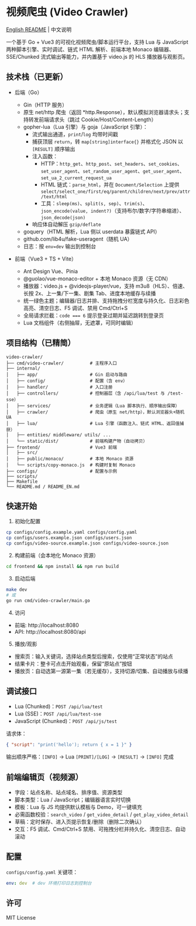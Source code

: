 # 视频爬虫 (Video Crawler)

[English README](README_EN.md) | 中文说明

一个基于 Go + Vue3 的可视化视频爬虫/脚本运行平台，支持 Lua 与 JavaScript 两种脚本引擎、实时调试、链式 HTML 解析、前端本地 Monaco 编辑器、SSE/Chunked 流式输出等能力，并内置基于 video.js 的 HLS 播放器与观影页。

## 技术栈（已更新）

- 后端（Go）
  - Gin（HTTP 服务）
  - 原生 net/http 爬虫（返回 *http.Response），默认模拟浏览器请求头；支持转发前端请求头（跳过 Cookie/Host/Content-Length）
  - gopher-lua（Lua 引擎）与 goja（JavaScript 引擎）：
    - 流式输出通道，`print`/`log` 均带时间戳
    - 捕获顶层 `return`，转 `map[string]interface{}` 并格式化 JSON 以 `[RESULT]` 顺序输出
    - 注入函数：
      - HTTP：`http_get`、`http_post`、`set_headers`、`set_cookies`、`set_user_agent`、`set_random_user_agent`、`get_user_agent`、`set_ua_2_current_request_ua`
      - HTML 链式：`parse_html`，并在 `Document/Selection` 上提供 `select/select_one/first/eq/parent/children/next/prev/attr/text/html`
      - 工具：`sleep(ms)`、`split(s, sep)`、`trim(s)`、`json_encode(value, indent?)`（支持布尔/数字/字符串缩进）、`json_decode(json)`
    - 响应体自动解压 `gzip/deflate`
  - goquery（HTML 解析，Lua 侧以 userdata 暴露链式 API）
  - github.com/lib4u/fake-useragent（随机 UA）
  - 日志：按 `env=dev` 输出到控制台

- 前端（Vue3 + TS + Vite）
  - Ant Design Vue、Pinia
  - @guolao/vue-monaco-editor + 本地 Monaco 资源（无 CDN）
  - 播放器：video.js + @videojs-player/vue，支持 m3u8（HLS）、倍速、长按 2x、上一集/下一集、剧集 Tab、进度本地缓存与续播
  - 统一绿色主题；编辑器/日志并排、支持拖拽分栏宽度与持久化、日志彩色高亮、清空日志、F5 调试、禁用 Cmd/Ctrl+S
  - 全局请求拦截：`code === 6` 提示登录过期并延迟跳转到登录页
  - Lua 文档组件（右侧抽屉，无遮罩，可同时编辑）

## 项目结构（已精简）

```
video-crawler/
├── cmd/video-crawler/          # 主程序入口
├── internal/
│   ├── app/                    # Gin 启动与路由
│   ├── config/                 # 配置（含 env）
│   ├── handler/                # 入口注册
│   ├── controllers/            # 控制器层（含 /api/lua/test 与 /test-sse）
│   ├── services/               # 业务逻辑（Lua 脚本执行、顺序输出保障）
│   ├── crawler/                # 爬虫（原生 net/http），默认浏览器头+随机 UA
│   ├── lua/                    # Lua 引擎（函数注入、链式 HTML、返回值捕获）
│   ├── entities/ middleware/ utils/ ...
│   └── static/dist/            # 前端构建产物（自动拷贝）
├── frontend/                   # Vue3 前端
│   ├── src/
│   ├── public/monaco/          # 本地 Monaco 资源
│   └── scripts/copy-monaco.js  # 构建时复制 Monaco
├── configs/                    # 配置与示例
├── scripts/
├── Makefile
└── README.md / README_EN.md
```

## 快速开始

1) 初始化配置
```bash
cp configs/config.example.yaml configs/config.yaml
cp configs/users.example.json configs/users.json
cp configs/video-source.example.json configs/video-source.json
```

2) 构建前端（会本地化 Monaco 资源）
```bash
cd frontend && npm install && npm run build
```

3) 启动后端
```bash
make dev
# 或
go run cmd/video-crawler/main.go
```

4) 访问
- 前端: http://localhost:8080
- API:   http://localhost:8080/api

5) 播放/观影
- 搜索页：输入关键词，选择站点类型后搜索，仅使用“正常状态”的站点
- 结果卡片：整卡可点击开始观看，保留“原站点”按钮
- 播放页：自动选第一源第一集（若无缓存），支持切源/切集、自动播放与续播

## 调试接口

- Lua (Chunked)：`POST /api/lua/test`
- Lua (SSE)：`POST /api/lua/test-sse`
- JavaScript (Chunked)：`POST /api/js/test`

请求体：
```json
{ "script": "print('hello'); return { x = 1 }" }
```

输出顺序严格：`[INFO]` → Lua `[PRINT]/[LOG]` → `[RESULT]` → `[INFO]` 完成

## 前端编辑页（视频源）

- 字段：站点名称、站点域名、排序值、资源类型
- 脚本类型：Lua / JavaScript；编辑器语言实时切换
- 模板：Lua 与 JS 均提供默认模板与 Demo，可一键填充
- 必需函数校验：`search_video` / `get_video_detail` / `get_play_video_detail`
- 草稿：定时保存、进入页提示恢复/删除（删除二次确认）
- 交互：F5 调试、Cmd/Ctrl+S 禁用、可拖拽分栏并持久化、清空日志、自动滚动

## 配置

`configs/config.yaml` 关键项：
```yaml
env: dev  # dev 环境打印日志到控制台
```

## 许可

MIT License
